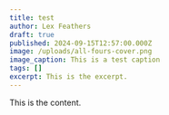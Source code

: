 ```yaml
---
title: test
author: Lex Feathers
draft: true
published: 2024-09-15T12:57:00.000Z
image: /uploads/all-fours-cover.png
image_caption: This is a test caption
tags: []
excerpt: This is the excerpt.
---
```

This is the content.

